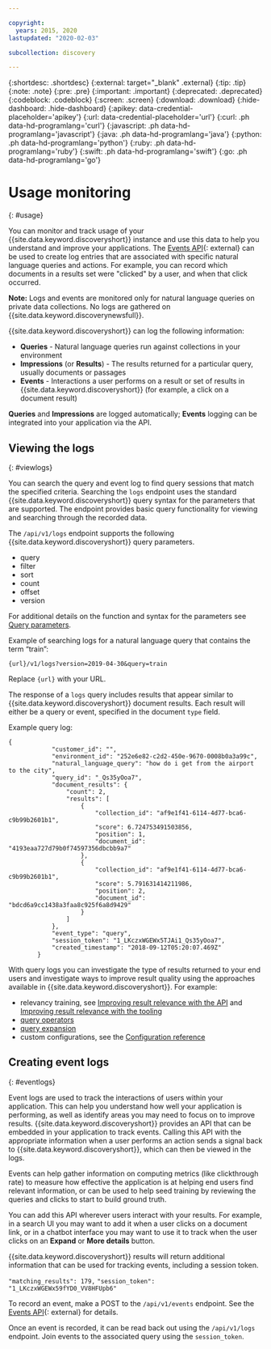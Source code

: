 ```yaml
---

copyright:
  years: 2015, 2020
lastupdated: "2020-02-03"

subcollection: discovery

---
```


{:shortdesc: .shortdesc}
{:external: target="_blank" .external}
{:tip: .tip}
{:note: .note}
{:pre: .pre}
{:important: .important}
{:deprecated: .deprecated}
{:codeblock: .codeblock}
{:screen: .screen}
{:download: .download}
{:hide-dashboard: .hide-dashboard}
{:apikey: data-credential-placeholder='apikey'} 
{:url: data-credential-placeholder='url'}
{:curl: .ph data-hd-programlang='curl'}
{:javascript: .ph data-hd-programlang='javascript'}
{:java: .ph data-hd-programlang='java'}
{:python: .ph data-hd-programlang='python'}
{:ruby: .ph data-hd-programlang='ruby'}
{:swift: .ph data-hd-programlang='swift'}
{:go: .ph data-hd-programlang='go'}

# Usage monitoring
{: #usage}

You can monitor and track usage of your {{site.data.keyword.discoveryshort}} instance and use this data to help you understand and improve your applications. The [Events API](https://{DomainName}/apidocs/discovery#create-event){: external} can be used to create log entries that are associated with specific natural language queries and actions. For example, you can record which documents in a results set were "clicked" by a user, and when that click occurred.

**Note:** Logs and events are monitored only for natural language queries on private data collections. No logs are gathered on {{site.data.keyword.discoverynewsfull}}.

{{site.data.keyword.discoveryshort}} can log the following information:
- **Queries** - Natural language queries run against collections in your environment 
- **Impressions** (or **Results**) -  The results returned for a particular query, usually documents or passages 
- **Events** - Interactions a user performs on a result or set of results in {{site.data.keyword.discoveryshort}} (for example, a click on a document result)

**Queries** and **Impressions** are logged automatically; **Events** logging can be integrated into your application via the API.

## Viewing the logs
{: #viewlogs}

You can search the query and event log to find query sessions that match the specified criteria. Searching the `logs` endpoint uses the standard {{site.data.keyword.discoveryshort}} query syntax for the parameters that are supported. The endpoint provides basic query functionality for viewing and searching through the recorded data.  

The `/api/v1/logs` endpoint supports the following {{site.data.keyword.discoveryshort}} query parameters.
- query 
- filter
- sort
- count 
- offset
- version

For additional details on the function and syntax for the parameters see [Query parameters](/docs/discovery?topic=discovery-query-parameters).

Example of searching logs for a natural language query that contains the term “train”:

`{url}/v1/logs?version=2019-04-30&query=train`

Replace `{url}` with your URL.

The response of a `logs` query includes results that appear similar to {{site.data.keyword.discoveryshort}} document results. Each result will either be a query or event, specified in the document `type` field.  

Example query log:

```
{
            "customer_id": "",
            "environment_id": "252e6e82-c2d2-450e-9670-0008b0a3a99c",
            "natural_language_query": "how do i get from the airport to the city",
            "query_id": "_Qs35yOoa7",
            "document_results": {
                "count": 2,
                "results": [
                    {
                        "collection_id": "af9e1f41-6114-4d77-bca6-c9b99b2601b1",
                        "score": 6.724753491503856,
                        "position": 1,
                        "document_id": "4193eaa727d79b0f74597356dbcbb9a7"
                    },
                    {
                        "collection_id": "af9e1f41-6114-4d77-bca6-c9b99b2601b1",
                        "score": 5.791631414211986,
                        "position": 2,
                        "document_id": "bdcd6a9cc1438a3faa8c925f6a8d9429"
                    }
                ]
            },
            "event_type": "query",
            "session_token": "1_LKczxWGEWx5TJAi1_Qs35yOoa7",
            "created_timestamp": "2018-09-12T05:20:07.469Z"
        }
```

With query logs you can investigate the type of results returned to your end users and investigate ways to improve result quality using the approaches available in {{site.data.keyword.discoveryshort}}. For example: 
- relevancy training, see [Improving result relevance with the API](/docs/discovery?topic=discovery-improving-result-relevance-with-the-api) and [Improving result relevance with the tooling](/docs/discovery?topic=discovery-improving-result-relevance-with-the-tooling)
- [query operators](/docs/discovery?topic=discovery-query-operators)
- [query expansion](/docs/discovery?topic=discovery-query-concepts#query-expansion)
- custom configurations, see the [Configuration reference](/docs/discovery?topic=discovery-configref)

## Creating event logs
{: #eventlogs}

Event logs are used to track the interactions of users within your application. This can help you understand how well your application is performing, as well as identify areas you may need to focus on to improve results. {{site.data.keyword.discoveryshort}} provides an API that can be embedded in your application to track events. Calling this API with the appropriate information when a user performs an action sends a signal back to {{site.data.keyword.discoveryshort}}, which can then be viewed in the logs. 

Events can help gather information on computing metrics (like clickthrough rate) to measure how effective the application is at helping end users find relevant information, or can be used to help seed training by reviewing the queries and clicks to start to build ground truth. 

You can add this API wherever users interact with your results. For example, in a search UI you may want to add it when a user clicks on a document link, or in a chatbot interface you may want to use it to track when the user clicks on an **Expand** or **More details** button.

{{site.data.keyword.discoveryshort}} results will return additional information that can be used for tracking events, including a session token. 

`"matching_results": 179,`
`"session_token": "1_LKczxWGEWx59fYD0_VV8HFUpb6"`

To record an event, make a POST to the `/api/v1/events` endpoint. See the 
[Events API](https://{DomainName}/apidocs/discovery#create-event){: external} for details.

Once an event is recorded, it can be read back out using the `/api/v1/logs` endpoint. Join events to the associated query using the `session_token`.
